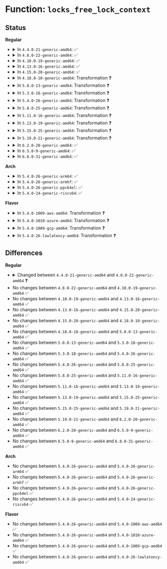 # Function: <code>locks_free_lock_context</code>

## Status
<b>Regular</b>
<ul>
<li>
<details>
<summary>In <code>4.4.0-21-generic-amd64</code>: ✅</summary>

```c
void locks_free_lock_context(struct file_lock_context * ctx)
```

```json
{
  "name": "locks_free_lock_context",
  "collision_type": "Unique Global",
  "inline_type": "No",
  "funcs": [
    {
      "addr": 18446744071581345072,
      "name": "locks_free_lock_context",
      "external": true,
      "loc": "fs/locks.c:237",
      "file": "fs/locks.c",
      "inline": "seen, unknown",
      "caller_inline": [],
      "caller_func": [
        "fs/inode.c:__destroy_inode"
      ]
    }
  ],
  "symbols": [
    {
      "addr": 18446744071581345072,
      "name": "locks_free_lock_context",
      "section": ".text",
      "bind": "STB_GLOBAL",
      "size": 172
    }
  ]
}
```
</details>
</li>
<li>
<details>
<summary>In <code>4.8.0-22-generic-amd64</code>: ✅</summary>

```c
void locks_free_lock_context(struct inode * inode)
```

```json
{
  "name": "locks_free_lock_context",
  "collision_type": "Unique Global",
  "inline_type": "No",
  "funcs": [
    {
      "addr": 18446744071581525776,
      "name": "locks_free_lock_context",
      "external": true,
      "loc": "fs/locks.c:264",
      "file": "fs/locks.c",
      "inline": "seen, unknown",
      "caller_inline": [],
      "caller_func": [
        "fs/inode.c:__destroy_inode"
      ]
    }
  ],
  "symbols": [
    {
      "addr": 18446744071581525776,
      "name": "locks_free_lock_context",
      "section": ".text",
      "bind": "STB_GLOBAL",
      "size": 185
    }
  ]
}
```
</details>
</li>
<li>
<details>
<summary>In <code>4.10.0-19-generic-amd64</code>: ✅</summary>

```c
void locks_free_lock_context(struct inode * inode)
```

```json
{
  "name": "locks_free_lock_context",
  "collision_type": "Unique Global",
  "inline_type": "No",
  "funcs": [
    {
      "addr": 18446744071581611568,
      "name": "locks_free_lock_context",
      "external": true,
      "loc": "fs/locks.c:274",
      "file": "fs/locks.c",
      "inline": "seen, unknown",
      "caller_inline": [],
      "caller_func": [
        "fs/inode.c:__destroy_inode"
      ]
    }
  ],
  "symbols": [
    {
      "addr": 18446744071581611568,
      "name": "locks_free_lock_context",
      "section": ".text",
      "bind": "STB_GLOBAL",
      "size": 185
    }
  ]
}
```
</details>
</li>
<li>
<details>
<summary>In <code>4.13.0-16-generic-amd64</code>: ✅</summary>

```c
void locks_free_lock_context(struct inode * inode)
```

```json
{
  "name": "locks_free_lock_context",
  "collision_type": "Unique Global",
  "inline_type": "No",
  "funcs": [
    {
      "addr": 18446744071581672176,
      "name": "locks_free_lock_context",
      "external": true,
      "loc": "fs/locks.c:274",
      "file": "fs/locks.c",
      "inline": "seen, unknown",
      "caller_inline": [],
      "caller_func": [
        "fs/inode.c:__destroy_inode"
      ]
    }
  ],
  "symbols": [
    {
      "addr": 18446744071581672176,
      "name": "locks_free_lock_context",
      "section": ".text",
      "bind": "STB_GLOBAL",
      "size": 181
    }
  ]
}
```
</details>
</li>
<li>
<details>
<summary>In <code>4.15.0-20-generic-amd64</code>: ✅</summary>

```c
void locks_free_lock_context(struct inode * inode)
```

```json
{
  "name": "locks_free_lock_context",
  "collision_type": "Unique Global",
  "inline_type": "No",
  "funcs": [
    {
      "addr": 18446744071581818448,
      "name": "locks_free_lock_context",
      "external": true,
      "loc": "fs/locks.c:291",
      "file": "fs/locks.c",
      "inline": "seen, unknown",
      "caller_inline": [],
      "caller_func": [
        "fs/inode.c:__destroy_inode"
      ]
    }
  ],
  "symbols": [
    {
      "addr": 18446744071581818448,
      "name": "locks_free_lock_context",
      "section": ".text",
      "bind": "STB_GLOBAL",
      "size": 181
    }
  ]
}
```
</details>
</li>
<li>
<details>
<summary>In <code>4.18.0-10-generic-amd64</code>: Transformation ❓</summary>

```c
void locks_free_lock_context(struct inode * inode)
```

```json
{
  "name": "locks_free_lock_context",
  "collision_type": "Unique Global",
  "inline_type": "No",
  "funcs": [
    {
      "addr": 0,
      "name": "locks_free_lock_context",
      "external": true,
      "loc": "fs/locks.c:291",
      "file": "fs/locks.c",
      "inline": "seen, unknown",
      "caller_inline": [],
      "caller_func": [
        "fs/inode.c:__destroy_inode"
      ]
    }
  ],
  "symbols": [
    {
      "addr": 18446744071581996744,
      "name": "locks_free_lock_context.cold.46",
      "section": ".text",
      "bind": "STB_LOCAL",
      "size": 86
    },
    {
      "addr": 18446744071581994048,
      "name": "locks_free_lock_context",
      "section": ".text",
      "bind": "STB_GLOBAL",
      "size": 105
    }
  ]
}
```
</details>
</li>
<li>
<details>
<summary>In <code>5.0.0-13-generic-amd64</code>: Transformation ❓</summary>

```c
void locks_free_lock_context(struct inode * inode)
```

```json
{
  "name": "locks_free_lock_context",
  "collision_type": "Unique Global",
  "inline_type": "No",
  "funcs": [
    {
      "addr": 0,
      "name": "locks_free_lock_context",
      "external": true,
      "loc": "fs/locks.c:322",
      "file": "fs/locks.c",
      "inline": "seen, unknown",
      "caller_inline": [],
      "caller_func": [
        "fs/inode.c:__destroy_inode"
      ]
    }
  ],
  "symbols": [
    {
      "addr": 18446744071582085555,
      "name": "locks_free_lock_context.cold.45",
      "section": ".text",
      "bind": "STB_LOCAL",
      "size": 86
    },
    {
      "addr": 18446744071582082720,
      "name": "locks_free_lock_context",
      "section": ".text",
      "bind": "STB_GLOBAL",
      "size": 105
    }
  ]
}
```
</details>
</li>
<li>
<details>
<summary>In <code>5.3.0-18-generic-amd64</code>: Transformation ❓</summary>

```c
void locks_free_lock_context(struct inode * inode)
```

```json
{
  "name": "locks_free_lock_context",
  "collision_type": "Unique Global",
  "inline_type": "No",
  "funcs": [
    {
      "addr": 0,
      "name": "locks_free_lock_context",
      "external": true,
      "loc": "fs/locks.c:323",
      "file": "fs/locks.c",
      "inline": "seen, unknown",
      "caller_inline": [],
      "caller_func": [
        "fs/inode.c:__destroy_inode"
      ]
    }
  ],
  "symbols": [
    {
      "addr": 18446744071582247533,
      "name": "locks_free_lock_context.cold",
      "section": ".text",
      "bind": "STB_LOCAL",
      "size": 86
    },
    {
      "addr": 18446744071582244624,
      "name": "locks_free_lock_context",
      "section": ".text",
      "bind": "STB_GLOBAL",
      "size": 121
    }
  ]
}
```
</details>
</li>
<li>
<details>
<summary>In <code>5.4.0-26-generic-amd64</code>: Transformation ❓</summary>

```c
void locks_free_lock_context(struct inode * inode)
```

```json
{
  "name": "locks_free_lock_context",
  "collision_type": "Unique Global",
  "inline_type": "No",
  "funcs": [
    {
      "addr": 0,
      "name": "locks_free_lock_context",
      "external": true,
      "loc": "fs/locks.c:324",
      "file": "fs/locks.c",
      "inline": "seen, unknown",
      "caller_inline": [],
      "caller_func": [
        "fs/inode.c:__destroy_inode"
      ]
    }
  ],
  "symbols": [
    {
      "addr": 18446744071582347357,
      "name": "locks_free_lock_context.cold",
      "section": ".text",
      "bind": "STB_LOCAL",
      "size": 86
    },
    {
      "addr": 18446744071582344448,
      "name": "locks_free_lock_context",
      "section": ".text",
      "bind": "STB_GLOBAL",
      "size": 121
    }
  ]
}
```
</details>
</li>
<li>
<details>
<summary>In <code>5.8.0-25-generic-amd64</code>: Transformation ❓</summary>

```c
void locks_free_lock_context(struct inode * inode)
```

```json
{
  "name": "locks_free_lock_context",
  "collision_type": "Unique Global",
  "inline_type": "No",
  "funcs": [
    {
      "addr": 0,
      "name": "locks_free_lock_context",
      "external": true,
      "loc": "fs/locks.c:324",
      "file": "fs/locks.c",
      "inline": "seen, unknown",
      "caller_inline": [],
      "caller_func": [
        "fs/inode.c:__destroy_inode"
      ]
    }
  ],
  "symbols": [
    {
      "addr": 18446744071582638859,
      "name": "locks_free_lock_context.cold",
      "section": ".text",
      "bind": "STB_LOCAL",
      "size": 86
    },
    {
      "addr": 18446744071582635616,
      "name": "locks_free_lock_context",
      "section": ".text",
      "bind": "STB_GLOBAL",
      "size": 121
    }
  ]
}
```
</details>
</li>
<li>
<details>
<summary>In <code>5.11.0-16-generic-amd64</code>: Transformation ❓</summary>

```c
void locks_free_lock_context(struct inode * inode)
```

```json
{
  "name": "locks_free_lock_context",
  "collision_type": "Unique Global",
  "inline_type": "No",
  "funcs": [
    {
      "addr": 0,
      "name": "locks_free_lock_context",
      "external": true,
      "loc": "fs/locks.c:324",
      "file": "fs/locks.c",
      "inline": "seen, unknown",
      "caller_inline": [],
      "caller_func": [
        "fs/inode.c:__destroy_inode"
      ]
    }
  ],
  "symbols": [
    {
      "addr": 18446744071591344631,
      "name": "locks_free_lock_context.cold",
      "section": ".text",
      "bind": "STB_LOCAL",
      "size": 86
    },
    {
      "addr": 18446744071582707744,
      "name": "locks_free_lock_context",
      "section": ".text",
      "bind": "STB_GLOBAL",
      "size": 121
    }
  ]
}
```
</details>
</li>
<li>
<details>
<summary>In <code>5.13.0-19-generic-amd64</code>: Transformation ❓</summary>

```c
void locks_free_lock_context(struct inode * inode)
```

```json
{
  "name": "locks_free_lock_context",
  "collision_type": "Unique Global",
  "inline_type": "No",
  "funcs": [
    {
      "addr": 0,
      "name": "locks_free_lock_context",
      "external": true,
      "loc": "fs/locks.c:324",
      "file": "fs/locks.c",
      "inline": "seen, unknown",
      "caller_inline": [],
      "caller_func": [
        "fs/inode.c:__destroy_inode"
      ]
    }
  ],
  "symbols": [
    {
      "addr": 18446744071591287385,
      "name": "locks_free_lock_context.cold",
      "section": ".text",
      "bind": "STB_LOCAL",
      "size": 86
    },
    {
      "addr": 18446744071582737280,
      "name": "locks_free_lock_context",
      "section": ".text",
      "bind": "STB_GLOBAL",
      "size": 121
    }
  ]
}
```
</details>
</li>
<li>
<details>
<summary>In <code>5.15.0-25-generic-amd64</code>: Transformation ❓</summary>

```c
void locks_free_lock_context(struct inode * inode)
```

```json
{
  "name": "locks_free_lock_context",
  "collision_type": "Unique Global",
  "inline_type": "No",
  "funcs": [
    {
      "addr": 0,
      "name": "locks_free_lock_context",
      "external": true,
      "loc": "fs/locks.c:324",
      "file": "fs/locks.c",
      "inline": "seen, unknown",
      "caller_inline": [],
      "caller_func": [
        "fs/inode.c:__destroy_inode"
      ]
    }
  ],
  "symbols": [
    {
      "addr": 18446744071592244373,
      "name": "locks_free_lock_context.cold",
      "section": ".text",
      "bind": "STB_LOCAL",
      "size": 86
    },
    {
      "addr": 18446744071583064192,
      "name": "locks_free_lock_context",
      "section": ".text",
      "bind": "STB_GLOBAL",
      "size": 121
    }
  ]
}
```
</details>
</li>
<li>
<details>
<summary>In <code>5.19.0-21-generic-amd64</code>: Transformation ❓</summary>

```c
void locks_free_lock_context(struct inode * inode)
```

```json
{
  "name": "locks_free_lock_context",
  "collision_type": "Unique Global",
  "inline_type": "No",
  "funcs": [
    {
      "addr": 0,
      "name": "locks_free_lock_context",
      "external": true,
      "loc": "fs/locks.c:248",
      "file": "fs/locks.c",
      "inline": "seen, unknown",
      "caller_inline": [],
      "caller_func": [
        "fs/inode.c:__destroy_inode"
      ]
    }
  ],
  "symbols": [
    {
      "addr": 18446744071594023461,
      "name": "locks_free_lock_context.cold",
      "section": ".text",
      "bind": "STB_LOCAL",
      "size": 86
    },
    {
      "addr": 18446744071583541808,
      "name": "locks_free_lock_context",
      "section": ".text",
      "bind": "STB_GLOBAL",
      "size": 140
    }
  ]
}
```
</details>
</li>
<li>
<details>
<summary>In <code>6.2.0-20-generic-amd64</code>: ✅</summary>

```c
void locks_free_lock_context(struct inode * inode)
```

```json
{
  "name": "locks_free_lock_context",
  "collision_type": "Unique Global",
  "inline_type": "No",
  "funcs": [
    {
      "addr": 18446744071584142400,
      "name": "locks_free_lock_context",
      "external": true,
      "loc": "fs/locks.c:248",
      "file": "fs/locks.c",
      "inline": "seen, unknown",
      "caller_inline": [],
      "caller_func": [
        "fs/inode.c:__destroy_inode"
      ]
    }
  ],
  "symbols": [
    {
      "addr": 18446744071584142400,
      "name": "locks_free_lock_context",
      "section": ".text",
      "bind": "STB_GLOBAL",
      "size": 404
    }
  ]
}
```
</details>
</li>
<li>
<details>
<summary>In <code>6.5.0-9-generic-amd64</code>: ✅</summary>

```c
void locks_free_lock_context(struct inode * inode)
```

```json
{
  "name": "locks_free_lock_context",
  "collision_type": "Unique Global",
  "inline_type": "No",
  "funcs": [
    {
      "addr": 18446744071584369648,
      "name": "locks_free_lock_context",
      "external": true,
      "loc": "fs/locks.c:249",
      "file": "fs/locks.c",
      "inline": "seen, unknown",
      "caller_inline": [],
      "caller_func": [
        "fs/inode.c:__destroy_inode"
      ]
    }
  ],
  "symbols": [
    {
      "addr": 18446744071584369648,
      "name": "locks_free_lock_context",
      "section": ".text",
      "bind": "STB_GLOBAL",
      "size": 433
    }
  ]
}
```
</details>
</li>
<li>
<details>
<summary>In <code>6.8.0-31-generic-amd64</code>: ✅</summary>

```c
void locks_free_lock_context(struct inode * inode)
```

```json
{
  "name": "locks_free_lock_context",
  "collision_type": "Unique Global",
  "inline_type": "No",
  "funcs": [
    {
      "addr": 18446744071584588000,
      "name": "locks_free_lock_context",
      "external": true,
      "loc": "fs/locks.c:248",
      "file": "fs/locks.c",
      "inline": "seen, unknown",
      "caller_inline": [],
      "caller_func": [
        "fs/inode.c:__destroy_inode"
      ]
    }
  ],
  "symbols": [
    {
      "addr": 18446744071584588000,
      "name": "locks_free_lock_context",
      "section": ".text",
      "bind": "STB_GLOBAL",
      "size": 433
    }
  ]
}
```
</details>
</li>
</ul>
<b>Arch</b>
<ul>
<li>
<details>
<summary>In <code>5.4.0-26-generic-arm64</code>: ✅</summary>

```c
void locks_free_lock_context(struct inode * inode)
```

```json
{
  "name": "locks_free_lock_context",
  "collision_type": "Unique Global",
  "inline_type": "No",
  "funcs": [
    {
      "addr": 18446603336493928184,
      "name": "locks_free_lock_context",
      "external": true,
      "loc": "fs/locks.c:324",
      "file": "fs/locks.c",
      "inline": "seen, unknown",
      "caller_inline": [],
      "caller_func": [
        "fs/inode.c:__destroy_inode"
      ]
    }
  ],
  "symbols": [
    {
      "addr": 18446603336493928184,
      "name": "locks_free_lock_context",
      "section": ".text",
      "bind": "STB_GLOBAL",
      "size": 220
    }
  ]
}
```
</details>
</li>
<li>
<details>
<summary>In <code>5.4.0-26-generic-armhf</code>: ✅</summary>

```c
void locks_free_lock_context(struct inode * inode)
```

```json
{
  "name": "locks_free_lock_context",
  "collision_type": "Unique Global",
  "inline_type": "No",
  "funcs": [
    {
      "addr": 3227406136,
      "name": "locks_free_lock_context",
      "external": true,
      "loc": "fs/locks.c:324",
      "file": "fs/locks.c",
      "inline": "seen, unknown",
      "caller_inline": [],
      "caller_func": [
        "fs/inode.c:__destroy_inode"
      ]
    }
  ],
  "symbols": [
    {
      "addr": 3227406136,
      "name": "locks_free_lock_context",
      "section": ".text",
      "bind": "STB_GLOBAL",
      "size": 192
    }
  ]
}
```
</details>
</li>
<li>
<details>
<summary>In <code>5.4.0-26-generic-ppc64el</code>: ✅</summary>

```c
void locks_free_lock_context(struct inode * inode)
```

```json
{
  "name": "locks_free_lock_context",
  "collision_type": "Unique Global",
  "inline_type": "No",
  "funcs": [
    {
      "addr": 13835058055287572608,
      "name": "locks_free_lock_context",
      "external": true,
      "loc": "fs/locks.c:324",
      "file": "fs/locks.c",
      "inline": "seen, unknown",
      "caller_inline": [],
      "caller_func": [
        "fs/inode.c:__destroy_inode"
      ]
    }
  ],
  "symbols": [
    {
      "addr": 13835058055287572608,
      "name": "locks_free_lock_context",
      "section": ".text",
      "bind": "STB_GLOBAL",
      "size": 256
    }
  ]
}
```
</details>
</li>
<li>
<details>
<summary>In <code>5.4.0-24-generic-riscv64</code>: ✅</summary>

```c
void locks_free_lock_context(struct inode * inode)
```

```json
{
  "name": "locks_free_lock_context",
  "collision_type": "Unique Global",
  "inline_type": "No",
  "funcs": [
    {
      "addr": 18446743936273479436,
      "name": "locks_free_lock_context",
      "external": true,
      "loc": "fs/locks.c:324",
      "file": "fs/locks.c",
      "inline": "seen, unknown",
      "caller_inline": [],
      "caller_func": [
        "fs/inode.c:__destroy_inode"
      ]
    }
  ],
  "symbols": [
    {
      "addr": 18446743936273479436,
      "name": "locks_free_lock_context",
      "section": ".text",
      "bind": "STB_GLOBAL",
      "size": 200
    }
  ]
}
```
</details>
</li>
</ul>
<b>Flavor</b>
<ul>
<li>
<details>
<summary>In <code>5.4.0-1009-aws-amd64</code>: Transformation ❓</summary>

```c
void locks_free_lock_context(struct inode * inode)
```

```json
{
  "name": "locks_free_lock_context",
  "collision_type": "Unique Global",
  "inline_type": "No",
  "funcs": [
    {
      "addr": 0,
      "name": "locks_free_lock_context",
      "external": true,
      "loc": "fs/locks.c:324",
      "file": "fs/locks.c",
      "inline": "seen, unknown",
      "caller_inline": [],
      "caller_func": [
        "fs/inode.c:__destroy_inode"
      ]
    }
  ],
  "symbols": [
    {
      "addr": 18446744071582316093,
      "name": "locks_free_lock_context.cold",
      "section": ".text",
      "bind": "STB_LOCAL",
      "size": 86
    },
    {
      "addr": 18446744071582313184,
      "name": "locks_free_lock_context",
      "section": ".text",
      "bind": "STB_GLOBAL",
      "size": 121
    }
  ]
}
```
</details>
</li>
<li>
<details>
<summary>In <code>5.4.0-1010-azure-amd64</code>: Transformation ❓</summary>

```c
void locks_free_lock_context(struct inode * inode)
```

```json
{
  "name": "locks_free_lock_context",
  "collision_type": "Unique Global",
  "inline_type": "No",
  "funcs": [
    {
      "addr": 0,
      "name": "locks_free_lock_context",
      "external": true,
      "loc": "fs/locks.c:324",
      "file": "fs/locks.c",
      "inline": "seen, unknown",
      "caller_inline": [],
      "caller_func": [
        "fs/inode.c:__destroy_inode"
      ]
    }
  ],
  "symbols": [
    {
      "addr": 18446744071582253853,
      "name": "locks_free_lock_context.cold",
      "section": ".text",
      "bind": "STB_LOCAL",
      "size": 86
    },
    {
      "addr": 18446744071582250944,
      "name": "locks_free_lock_context",
      "section": ".text",
      "bind": "STB_GLOBAL",
      "size": 121
    }
  ]
}
```
</details>
</li>
<li>
<details>
<summary>In <code>5.4.0-1009-gcp-amd64</code>: Transformation ❓</summary>

```c
void locks_free_lock_context(struct inode * inode)
```

```json
{
  "name": "locks_free_lock_context",
  "collision_type": "Unique Global",
  "inline_type": "No",
  "funcs": [
    {
      "addr": 0,
      "name": "locks_free_lock_context",
      "external": true,
      "loc": "fs/locks.c:324",
      "file": "fs/locks.c",
      "inline": "seen, unknown",
      "caller_inline": [],
      "caller_func": [
        "fs/inode.c:__destroy_inode"
      ]
    }
  ],
  "symbols": [
    {
      "addr": 18446744071582306573,
      "name": "locks_free_lock_context.cold",
      "section": ".text",
      "bind": "STB_LOCAL",
      "size": 86
    },
    {
      "addr": 18446744071582303664,
      "name": "locks_free_lock_context",
      "section": ".text",
      "bind": "STB_GLOBAL",
      "size": 121
    }
  ]
}
```
</details>
</li>
<li>
<details>
<summary>In <code>5.4.0-26-lowlatency-amd64</code>: Transformation ❓</summary>

```c
void locks_free_lock_context(struct inode * inode)
```

```json
{
  "name": "locks_free_lock_context",
  "collision_type": "Unique Global",
  "inline_type": "No",
  "funcs": [
    {
      "addr": 0,
      "name": "locks_free_lock_context",
      "external": true,
      "loc": "fs/locks.c:324",
      "file": "fs/locks.c",
      "inline": "seen, unknown",
      "caller_inline": [],
      "caller_func": [
        "fs/inode.c:__destroy_inode"
      ]
    }
  ],
  "symbols": [
    {
      "addr": 18446744071582385816,
      "name": "locks_free_lock_context.cold",
      "section": ".text",
      "bind": "STB_LOCAL",
      "size": 86
    },
    {
      "addr": 18446744071582382752,
      "name": "locks_free_lock_context",
      "section": ".text",
      "bind": "STB_GLOBAL",
      "size": 121
    }
  ]
}
```
</details>
</li>
</ul>

## Differences
<b>Regular</b>
<ul>
<li>
<details>
<summary>Changed between <code>4.4.0-21-generic-amd64</code> and <code>4.8.0-22-generic-amd64</code> ❓</summary>
<ul>
<li>
<b>Param added. </b>
<code>struct inode * inode</code>
</li>
<li>
<b>Param removed. </b>
<code>struct file_lock_context * ctx</code>
</li>
</ul>
</details>
</li>
<li>
No changes between <code>4.8.0-22-generic-amd64</code> and <code>4.10.0-19-generic-amd64</code> ✅
</li>
<li>
No changes between <code>4.10.0-19-generic-amd64</code> and <code>4.13.0-16-generic-amd64</code> ✅
</li>
<li>
No changes between <code>4.13.0-16-generic-amd64</code> and <code>4.15.0-20-generic-amd64</code> ✅
</li>
<li>
No changes between <code>4.15.0-20-generic-amd64</code> and <code>4.18.0-10-generic-amd64</code> ✅
</li>
<li>
No changes between <code>4.18.0-10-generic-amd64</code> and <code>5.0.0-13-generic-amd64</code> ✅
</li>
<li>
No changes between <code>5.0.0-13-generic-amd64</code> and <code>5.3.0-18-generic-amd64</code> ✅
</li>
<li>
No changes between <code>5.3.0-18-generic-amd64</code> and <code>5.4.0-26-generic-amd64</code> ✅
</li>
<li>
No changes between <code>5.4.0-26-generic-amd64</code> and <code>5.8.0-25-generic-amd64</code> ✅
</li>
<li>
No changes between <code>5.8.0-25-generic-amd64</code> and <code>5.11.0-16-generic-amd64</code> ✅
</li>
<li>
No changes between <code>5.11.0-16-generic-amd64</code> and <code>5.13.0-19-generic-amd64</code> ✅
</li>
<li>
No changes between <code>5.13.0-19-generic-amd64</code> and <code>5.15.0-25-generic-amd64</code> ✅
</li>
<li>
No changes between <code>5.15.0-25-generic-amd64</code> and <code>5.19.0-21-generic-amd64</code> ✅
</li>
<li>
No changes between <code>5.19.0-21-generic-amd64</code> and <code>6.2.0-20-generic-amd64</code> ✅
</li>
<li>
No changes between <code>6.2.0-20-generic-amd64</code> and <code>6.5.0-9-generic-amd64</code> ✅
</li>
<li>
No changes between <code>6.5.0-9-generic-amd64</code> and <code>6.8.0-31-generic-amd64</code> ✅
</li>
</ul>
<b>Arch</b>
<ul>
<li>
No changes between <code>5.4.0-26-generic-amd64</code> and <code>5.4.0-26-generic-arm64</code> ✅
</li>
<li>
No changes between <code>5.4.0-26-generic-amd64</code> and <code>5.4.0-26-generic-armhf</code> ✅
</li>
<li>
No changes between <code>5.4.0-26-generic-amd64</code> and <code>5.4.0-26-generic-ppc64el</code> ✅
</li>
<li>
No changes between <code>5.4.0-26-generic-amd64</code> and <code>5.4.0-24-generic-riscv64</code> ✅
</li>
</ul>
<b>Flavor</b>
<ul>
<li>
No changes between <code>5.4.0-26-generic-amd64</code> and <code>5.4.0-1009-aws-amd64</code> ✅
</li>
<li>
No changes between <code>5.4.0-26-generic-amd64</code> and <code>5.4.0-1010-azure-amd64</code> ✅
</li>
<li>
No changes between <code>5.4.0-26-generic-amd64</code> and <code>5.4.0-1009-gcp-amd64</code> ✅
</li>
<li>
No changes between <code>5.4.0-26-generic-amd64</code> and <code>5.4.0-26-lowlatency-amd64</code> ✅
</li>
</ul>
